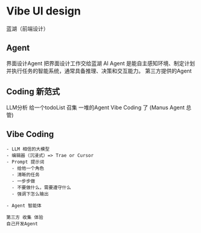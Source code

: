 # Vibe UI design
  蓝湖（前端设计）
## Agent
  界面设计Agent  把界面设计工作交给蓝湖
  AI Agent 是能自主感知环境、制定计划并执行任务的智能系统，通常具备推理、决策和交互能力。
  第三方提供的Agent

## Coding 新范式
  LLM分析 给一个todoList
  召集 一堆的Agent
  Vibe Coding 了 (Manus Agent 总管)

## Vibe Coding
    - LLM 相信的大模型
    - 编辑器（沉浸式）=> Trae or Cursor
    - Prompt 提示词
      - 给他一个角色
      - 清晰的任务
      - 一步步做
      - 不要做什么，需要遵守什么
      - 强调下怎么输出 

    - Agent 智能体

    第三方 收集 体验
    自己开发Agent 
  
